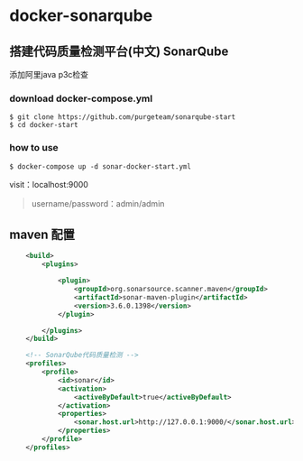 # docker-sonarqube

## 搭建代码质量检测平台(中文) SonarQube

添加阿里java p3c检查

### download docker-compose.yml
```
$ git clone https://github.com/purgeteam/sonarqube-start
$ cd docker-start
```
### how to use
```
$ docker-compose up -d sonar-docker-start.yml
```
visit：localhost:9000
> username/password：admin/admin



## maven 配置

```.xml
    <build>
        <plugins>

            <plugin>
                <groupId>org.sonarsource.scanner.maven</groupId>
                <artifactId>sonar-maven-plugin</artifactId>
                <version>3.6.0.1398</version>
            </plugin>

        </plugins>
    </build>

    <!-- SonarQube代码质量检测 -->
    <profiles>
        <profile>
            <id>sonar</id>
            <activation>
                <activeByDefault>true</activeByDefault>
            </activation>
            <properties>
                <sonar.host.url>http://127.0.0.1:9000/</sonar.host.url>
            </properties>
        </profile>
    </profiles>
```
